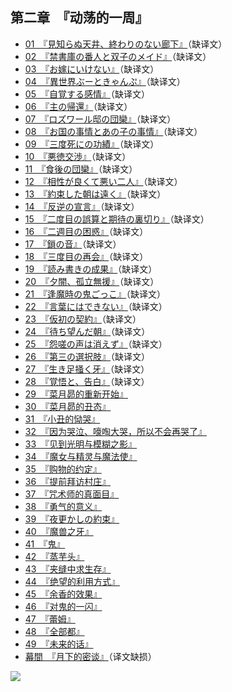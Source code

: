 ## 第二章　『动荡的一周』

- [01　『見知らぬ天井、終わりのない廊下』](01.html)（缺译文）
- [02　『禁書庫の番人と双子のメイド』](02.html)（缺译文）
- [03　『お嫁にいけない』](03.html)（缺译文）
- [04　『異世界ぶーときゃんぷ』](04.html)（缺译文）
- [05　『自覚する感情』](05.html)（缺译文）
- [06　『主の帰還』](06.html)（缺译文）
- [07　『ロズワール邸の団欒』](07.html)（缺译文）
- [08　『お国の事情とあの子の事情』](08.html)（缺译文）
- [09　『三度死にの功績』](09.html)（缺译文）
- [10　『悪徳交渉』](10.html)（缺译文）
- [11　『食後の団欒』](11.html)（缺译文）
- [12　『相性が良くて悪い二人』](12.html)（缺译文）
- [13　『約束した朝は遠く』](13.html)（缺译文）
- [14　『反逆の宣言』](14.html)（缺译文）
- [15　『二度目の誤算と期待の裏切り』](15.html)（缺译文）
- [16　『二週目の困惑』](16.html)（缺译文）
- [17　『鎖の音』](17.html)（缺译文）
- [18　『三度目の再会』](18.html)（缺译文）
- [19　『読み書きの成果』](19.html)（缺译文）
- [20　『夕闇、孤立無援』](20.html)（缺译文）
- [21　『逢魔時の鬼ごっこ』](21.html)（缺译文）
- [22　『言葉にはできない』](22.html)（缺译文）
- [23　『仮初の契約』](23.html)（缺译文）
- [24　『待ち望んだ朝』](24.html)（缺译文）
- [25　『怨嗟の声は消えず』](25.html)（缺译文）
- [26　『第三の選択肢』](26.html)（缺译文）
- [27　『生き足掻く牙』](27.html)（缺译文）
- [28　『覚悟と、告白』](28.html)（缺译文）
- [29　『菜月昴的重新开始』](29.html)
- [30　『菜月昴的丑态』](30.html)
- [31　『小丑的恸哭』](31.html)
- [32　『因为哭泣、嚎啕大哭，所以不会再哭了』](32.html)
- [33　『见到光明与模糊之影』](33.html)
- [34　『魔女与精灵与魔法使』](34.html)
- [35　『购物的约定』](35.html)
- [36　『提前拜访村庄』](36.html)
- [37　『咒术师的真面目』](37.html)
- [38　『勇气的意义』](38.html)
- [39　『夜更かしの約束』](39.html)
- [40　『魔兽之牙』](40.html)
- [41　『鬼』](41.html)
- [42　『蒸芋头』](42.html)
- [43　『夹缝中求生存』](43.html)
- [44　『绝望的利用方式』](44.html)
- [45　『余香的效果』](45.html)
- [46　『对鬼的一闪』](46.html)
- [47　『蕾姆』](47.html)
- [48　『全部都』](48.html)
- [49　『未来的话』](49.html)
- [幕間　『月下的密谈』](50.html)（译文缺损）

![](/res/img/article/chapter020.jpg)
